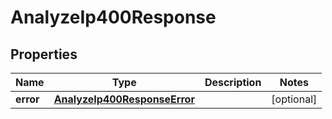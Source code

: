 

# AnalyzeIp400Response


## Properties

| Name | Type | Description | Notes |
|------------ | ------------- | ------------- | -------------|
|**error** | [**AnalyzeIp400ResponseError**](AnalyzeIp400ResponseError.md) |  |  [optional] |



